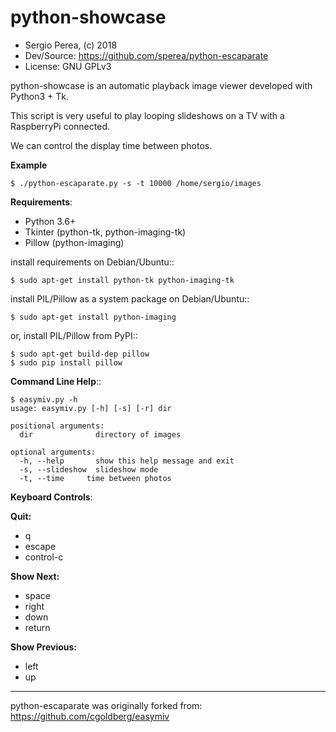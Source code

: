 
# python-showcase


* Sergio Perea, (c) 2018
* Dev/Source: https://github.com/sperea/python-escaparate
* License: GNU GPLv3


python-showcase is an automatic playback image viewer developed with Python3 + Tk.

This script is very useful to play looping slideshows on a TV with a RaspberryPi connected. 

We can control the display time between photos.

**Example**

    $ ./python-escaparate.py -s -t 10000 /home/sergio/images

**Requirements**:

* Python 3.6+
* Tkinter (python-tk, python-imaging-tk)
* Pillow (python-imaging)

install requirements on Debian/Ubuntu::

    $ sudo apt-get install python-tk python-imaging-tk

install PIL/Pillow as a system package on Debian/Ubuntu::

    $ sudo apt-get install python-imaging

or, install PIL/Pillow from PyPI::

    $ sudo apt-get build-dep pillow
    $ sudo pip install pillow

**Command Line Help**::

    $ easymiv.py -h
    usage: easymiv.py [-h] [-s] [-r] dir

    positional arguments:
      dir              directory of images

    optional arguments:
      -h, --help       show this help message and exit
      -s, --slideshow  slideshow mode
      -t, --time     time between photos
      

**Keyboard Controls**:

**Quit:**
* q
* escape
* control-c

**Show Next:**
* space
* right
* down
* return

**Show Previous:**
* left
* up

----

python-escaparate was originally forked from: https://github.com/cgoldberg/easymiv



